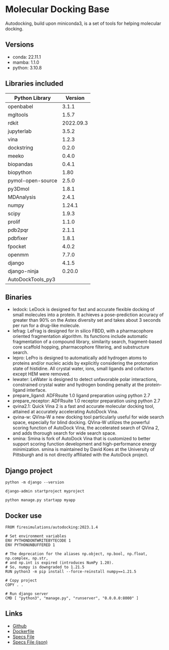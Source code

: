 # Molecular Docking Base

Autodocking, build upon miniconda3, is a set of tools for helping molecular docking.

## Versions

- conda: 22.11.1
- mamba: 1.1.0
- python: 3.10.8

## Libraries included

| Python Library      | Version |
| ----------- | ----------- |
| openbabel | 3.1.1 |
| mgltools | 1.5.7 |
| rdkit | 2022.09.3 |
| jupyterlab | 3.5.2 |
| vina | 1.2.3 |
| dockstring | 0.2.0 |
| meeko | 0.4.0 |
| biopandas | 0.4.1 |
| biopython | 1.80 |
| pymol-open-source | 2.5.0 |
| py3Dmol | 1.8.1 |
| MDAnalysis | 2.4.1 |
| numpy | 1.24.1 |
| scipy | 1.9.3 |
| prolif | 1.1.0 |
| pdb2pqr | 2.1.1 |
| pdbfixer | 1.8.1 |
| fpocket | 4.0.2 |
| openmm | 7.7.0 |
| django | 4.1.5 |
| django-ninja | 0.20.0 |
| AutoDockTools_py3 | |

## Binaries

- ledock: LeDock is designed for fast and accurate flexible docking of small molecules into a protein. It achieves a pose-prediction accuracy of greater than 90% on the Astex diversity set and takes about 3 seconds per run for a drug-like molecule.
- lefrag: LeFrag is designed for in silico FBDD, with a pharmacophore oriented fragmentation algorithm. Its functions include automatic fragmentation of a compound library, similarity search, fragment-based core scaffold hopping, pharmacophore filtering, and substructure search.
- lepro: LePro is designed to automatically add hydrogen atoms to proteins and/or nucleic acids by explicitly considering the protonation state of histidine. All crystal water, ions, small ligands and cofactors except HEM were removed.
- lewater: LeWater is designed to detect unfavorable polar interactions, constrained crystal water and hydrogen bonding penalty at the protein-ligand interface.
- prepare_ligand: ADFRsuite 1.0 ligand preparation using python 2.7
- prepare_receptor: ADFRsuite 1.0 receptor preparation using python 2.7
- qvina2.1: Quick Vina 2 is a fast and accurate molecular docking tool, attained at accurately accelerating AutoDock Vina.
- qvina-w: QVina-W a new docking tool particularly useful for wide search space, especially for blind docking. QVina-W utilizes the powerful scoring function of AutoDock Vina, the accelerated search of QVina 2, and adds thorough search for wide search space.
- smina: Smina is fork of AutoDock Vina that is customized to better support scoring function development and high-performance energy minimization. smina is maintained by David Koes at the University of Pittsburgh and is not directly affiliated with the AutoDock project.

## Django project

```shell
python -m django --version

django-admin startproject myproject

python manage.py startapp myapp
```

## Docker use

```docker
FROM firesimulations/autodocking:2023.1.4

# Set environment variables
ENV PYTHONDONTWRITEBYTECODE 1
ENV PYTHONUNBUFFERED 1

# The deprecation for the aliases np.object, np.bool, np.float, np.complex, np.str,
# and np.int is expired (introduces NumPy 1.20).
# So, numpy is downgraded to 1.21.5
RUN python3 -m pip install --force-reinstall numpy==1.21.5

# Copy project
COPY . .

# Run django server
CMD [ "python3", "manage.py", "runserver", "0.0.0.0:8000" ]
```

## Links

- [Github](https://github.com/bio-grids/autodocking-utils)
- [Dockerfile](https://github.com/bio-grids/autodocking-utils/blob/master/autodocking/Dockerfile)
- [Specs File](https://github.com/bio-grids/autodocking-utils/blob/master/autodocking/specs.txt)
- [Specs File (json)](https://github.com/bio-grids/autodocking-utils/blob/master/autodocking/specs.json)
